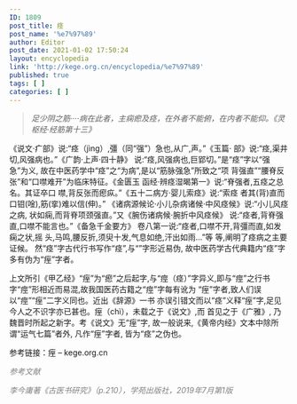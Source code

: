 ```yaml
---
ID: 1809
post_title: 痉
post_name: '%e7%97%89'
author: Editor
post_date: 2021-01-02 17:50:24
layout: encyclopedia
link: 'http://kege.org.cn/encyclopedia/%e7%97%89'
published: true
tags: [ ]
categories: [ ]
---
```

<!-- wp:paragraph -->
<blockquote>
<p><em>足少阴之筋····病在此者，主痫瘛及痉，在外者不能俯，在内者不能仰。《灵枢经·经筋第十三》</em></p>
</blockquote>
<p>《说文·疒部》说:“痉（jìng）,彊（同“强”）急也,从广,声。”《玉篇· 部》说:“痉,渠井切,风强病也。”《广韵·上声·四十静》 说:“痉,风强病也,巨郢切。”是“痉”字以“强急”为义, 故在中医药学中“痉”之“为病”,是以“筋脉强急”所致之“项 背强直”“腰脊反张”和“口噤难开”为临床特征。《金匮玉 函经·辨痉湿暍第一》说:“脊强者,五痉之总名。其证卒口 噤,背反张而瘛疭。”《五十二病方·婴儿索痉》说:“索痉 者其(背)直而口钼(唫),筋(挛)难以信(伸)。” 《诸病源候论·小儿杂病诸候·中风痉候》说:“小儿风痉之病, 状如痫,而背脊项颈强直。”又《腕伤诸病候·腕折中风痉候》 说:“痉者,背脊强直,口噤不能言也。”《备急千金要方》 卷八第一说:“痉者,口噤不开,背彊而直,如发痫之状,摇 头,马鸣,腰反折,须臾十发,气息如绝,汗出如雨…”等 等,阐明了痉病之主要证候。 然“痉”字古代行书写作“痉”,与“”字形近易伪, 故中医药学古代典籍内“痉”字多有伪为“痓”字者。</p>
<p>上文所引《甲乙经》“痓”为“瘛”之后起字,与“痙（痉）”字异义,即与“痙”之行书字“痙”形相近而易混,故我国医药古籍之“痙”字每有讹为 “痓”字者,致人们误以“痙”“痓”二字义同也。近出《辞源》一书 亦误引错文而以“痉”义释“痓”字,足见今人之不识字亦已甚也。痓（chì），未载之于《说文》,而 首见之于《广雅》, 乃魏晋时所起之新字。考《说文》无“痓”字, 故一般说来,《黄帝内经》文本中除所谓“运气七篇”者外, 凡作“痓”字者, 皆为“痉”之伪也。</p>
<p>参考链接：痓 – kege.org.cn</p>
<p><span style="color: #808080;"><em>参考文献</em></span></p>
<p><span style="color: #808080;"><em>李今庸著《古医书研究》（p.210），学苑出版社，2019年7月第1版</em></span></p>
<!-- /wp:embed -->
